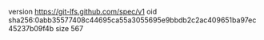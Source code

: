 version https://git-lfs.github.com/spec/v1
oid sha256:0abb35577408c44695ca55a3055695e9bbdb2c2ac409651ba97ec45237b09f4b
size 567
